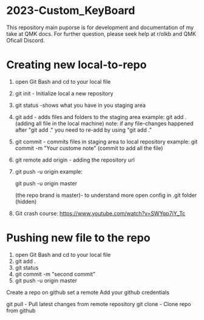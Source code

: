# 2023-Custom_KeyBoard
This repository main puporse is for development and documentation of my take at QMK docs.
For further question, please seek help at r/olkb and QMK Oficall Discord.

# Creating new local-to-repo
1. open Git Bash and cd to your local file
2. git init - Initialize local a new repository
3. git status -shows what you have in you staging area
4. git add <file> - adds files and folders to the staging area
	example: git add . 
    (adding all file in the local machine)
	note: if any file-changes happened after "git add ." you need to re-add by using "git add ."
5. git commit - commits files in staging area to local repository
	example: git commit -m "Your custome note" 
    (commit to add all the file)
6. git remote add origin <repo url> -  adding the repository url
7. git push -u origin <branch name> example: 
	
	git push -u origin master 

    (the repo brand is master)- to understand more open config in .git folder (hidden)
8. Git crash course: https://www.youtube.com/watch?v=SWYqp7iY_Tc

# Pushing new file to the repo
1. open Git Bash and cd to your local file
2. git add .
3. git status
4. git commit -m "second commit"
5. git push -u origin master

Create a repo on github
set a remote
Add your github credentials

git pull - Pull latest changes from remote repository
git clone - Clone repo from github